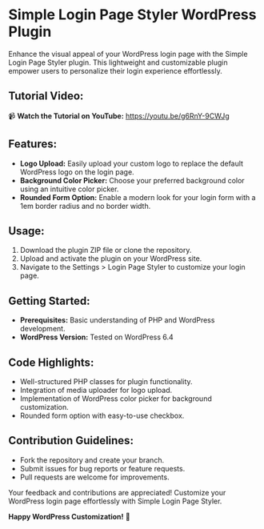 # Simple Login Page Styler WordPress Plugin

Enhance the visual appeal of your WordPress login page with the Simple Login Page Styler plugin. This lightweight and customizable plugin empower users to personalize their login experience effortlessly.

## Tutorial Video:

📹 **Watch the Tutorial on YouTube:** https://youtu.be/g6RnY-9CWJg

## Features:

- **Logo Upload:** Easily upload your custom logo to replace the default WordPress logo on the login page.
- **Background Color Picker:** Choose your preferred background color using an intuitive color picker.
- **Rounded Form Option:** Enable a modern look for your login form with a 1em border radius and no border width.

## Usage:

1. Download the plugin ZIP file or clone the repository.
2. Upload and activate the plugin on your WordPress site.
3. Navigate to the Settings > Login Page Styler to customize your login page.

## Getting Started:

- **Prerequisites:** Basic understanding of PHP and WordPress development.
- **WordPress Version:** Tested on WordPress 6.4

## Code Highlights:

- Well-structured PHP classes for plugin functionality.
- Integration of media uploader for logo upload.
- Implementation of WordPress color picker for background customization.
- Rounded form option with easy-to-use checkbox.

## Contribution Guidelines:

- Fork the repository and create your branch.
- Submit issues for bug reports or feature requests.
- Pull requests are welcome for improvements.

Your feedback and contributions are appreciated! Customize your WordPress login page effortlessly with Simple Login Page Styler.

**Happy WordPress Customization!** 🚀

